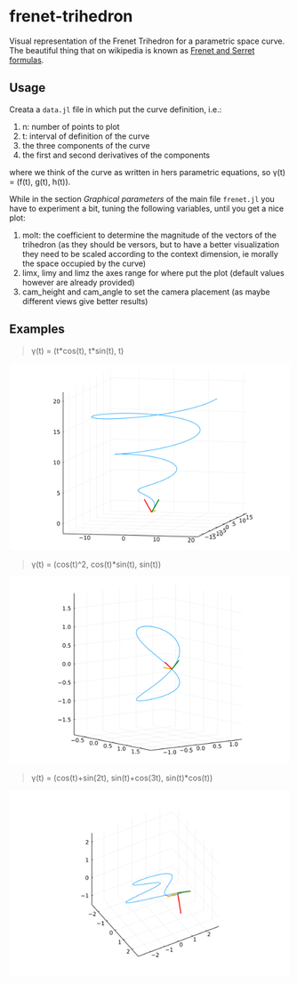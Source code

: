# frenet-trihedron
Visual representation of the Frenet Trihedron for a parametric space curve.
The beautiful thing that on wikipedia is known as [Frenet and Serret formulas](https://en.wikipedia.org/wiki/Frenet%E2%80%93Serret_formulas).

## Usage
Creata a `data.jl` file in which put the curve definition, i.e.:

1. n: number of points to plot
2. t: interval of definition of the curve
3. the three components of the curve
4. the first and second derivatives of the components

where we think of the curve as written in hers parametric equations, so γ(t) = (f(t), g(t), h(t)).

While in the section *Graphical parameters* of the main file `frenet.jl` you have to experiment a bit, tuning the following variables, until you get a nice plot:

1. molt: the coefficient to determine the magnitude of the vectors of the trihedron (as they should be versors, but to have a better visualization they need to be scaled according to the context dimension, ie morally the space occupied by the curve)
2. limx, limy and limz the axes range for where put the plot (default values however are already provided)
3. cam_height and cam_angle to set the camera placement (as maybe different views give better results)

## Examples
> γ(t) = (t\*cos(t), t\*sin(t), t)

![](examples/2023-04-10T18_42_15_044.gif)

> γ(t) = (cos(t)^2, cos(t)\*sin(t), sin(t))

![](examples/2023-04-10T18_37_41_284.gif)

> γ(t) = (cos(t)+sin(2t), sin(t)+cos(3t), sin(t)*cos(t))

![](examples/2024-04-28T14_22_18_767.gif)